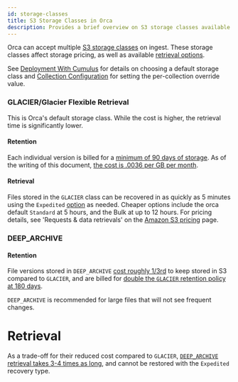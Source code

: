 ```yaml
---
id: storage-classes
title: S3 Storage Classes in Orca
description: Provides a brief overview on S3 storage classes available in Orca.
---
```


Orca can accept multiple [S3 storage classes](https://aws.amazon.com/s3/storage-classes/) on ingest.
These storage classes affect storage pricing, as well as available [retrieval options](https://docs.aws.amazon.com/AmazonS3/latest/userguide/restoring-objects-retrieval-options.html).

See [Deployment With Cumulus](../developer/deployment-guide/deployment-with-cumulus.md) for details on choosing a default storage class and [Collection Configuration](collection-configuration.md) for setting the per-collection override value.

### GLACIER/Glacier Flexible Retrieval
This is Orca's default storage class. While the cost is higher, the retrieval time is significantly lower.

#### Retention
Each individual version is billed for a [minimum of 90 days of storage](https://docs.aws.amazon.com/AmazonS3/latest/userguide/storage-class-intro.html#sc-glacier). 
As of the writing of this document, [the cost is .0036 per GB per month](https://aws.amazon.com/s3/pricing/).

#### Retrieval
Files stored in the `GLACIER` class can be recovered in as quickly as 5 minutes using the `Expedited` [option](https://docs.aws.amazon.com/AmazonS3/latest/userguide/restoring-objects-retrieval-options.html) as needed. Cheaper options include the orca default `Standard` at 5 hours, and the Bulk at up to 12 hours. For pricing details, see 'Requests & data retrievals' on the [Amazon S3 pricing](https://aws.amazon.com/s3/pricing/) page.

### DEEP_ARCHIVE

#### Retention
File versions stored in `DEEP_ARCHIVE` [cost roughly 1/3rd](https://aws.amazon.com/s3/pricing/) to keep stored in S3 compared to `GLACIER`,
and are billed for [double the `GLACIER` retention policy at 180 days](https://docs.aws.amazon.com/AmazonS3/latest/userguide/storage-class-intro.html#sc-glacier).

`DEEP_ARCHIVE` is recommended for large files that will not see frequent changes.

# Retrieval
As a trade-off for their reduced cost compared to `GLACIER`, [`DEEP_ARCHIVE` retrieval takes 3-4 times as long](https://docs.aws.amazon.com/AmazonS3/latest/userguide/restoring-objects-retrieval-options.html), and cannot be restored with the `Expedited` recovery type.
